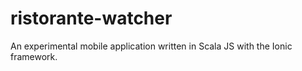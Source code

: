 ristorante-watcher
==================

An experimental mobile application written in Scala JS with the Ionic framework.
